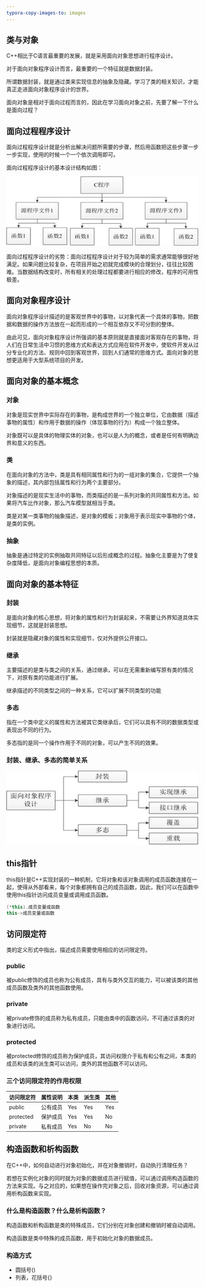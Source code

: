 ```yaml
---
typora-copy-images-to: images
---
```


## 类与对象

C++相比于C语言最重要的发展，就是采用面向对象思想进行程序设计。

对于面向对象程序设计而言，最重要的一个特征就是数据封装。

所谓数据封装，就是通过类来实现信息的抽象及隐藏。学习了类的相关知识，才能真正走进面向对象程序设计的世界。

面向对象是相对于面向过程而言的，因此在学习面向对象之前，先要了解一下什么是面向过程？

## 面向过程程序设计

面向过程程序设计就是分析出解决问题所需要的步骤，然后用函数把这些步骤一步一步实现，使用的时候一个一个依次调用即可。

面向过程程序设计的基本设计结构如图：

![1501647962849](images/1501647962849.png)

面向过程程序设计的劣势：面向过程程序设计对于较为简单的需求通常能够很好地满足。如果问题比较复杂，在项目开始之初就完成模块的合理划分，往往比较困难。当数据结构改变时，所有相关的处理过程都要进行相应的修改，程序的可用性极差。

## 面向对象程序设计

面向对象程序设计描述的是客观世界中的事物，以对象代表一个具体的事物，把数据和数据的操作方法放在一起而形成的一个相互依存又不可分割的整体。

由此可见，面向对象程序设计所强调的基本原则就是直接面对客观存在的事物，将人们在日常生活中习惯的思维方式和表达方式应用在软件开发中，使软件开发从过分专业化的方法、规则中回到客观世界，回到人们通常的思维方式。面向对象的思想更适用于大型系统项目的开发。

## 面向对象的基本概念

### 对象

对象是现实世界中实际存在的事物，是构成世界的一个独立单位，它由数据（描述事物的属性）和作用于数据的操作（体现事物的行为）构成一个独立整体。

对象既可以是具体的物理实体的对象，也可以是人为的概念，或者是任何有明确边界和意义的东西。

### 类

在面向对象的方法中，类是具有相同属性和行为的一组对象的集合，它提供一个抽象的描述，其内部包括属性和行为两个主要部分。

对象描述的是现实生活中的事物，而类描述的是一系列对象的共同属性和方法。如果将汽车比作对象，那么汽车模型就相当于类。

 类是对某一类事物的抽象描述，是对象的模板；对象用于表示现实中事物的个体，是类的实例。

### 抽象

抽象是通过特定的实例抽取共同特征以后形成概念的过程。抽象化主要是为了使复杂度降低，是面向对象编程思想的本质。

## 面向对象的基本特征

### 封装

是面向对象的核心思想，将对象的属性和行为封装起来，不需要让外界知道具体实现细节，这就是封装思想。

封装就是隐藏对象的属性和实现细节，仅对外提供公开接口。

### 继承

主要描述的是类与类之间的关系，通过继承，可以在无需重新编写原有类的情况下，对原有类的功能进行扩展。

继承描述的不同类型之间的一种关系，它可以扩展不同类型的功能

### 多态

指在一个类中定义的属性和方法被其它类继承后，它们可以具有不同的数据类型或表现出不同的行为。

多态指的是同一个操作作用于不同的对象，可以产生不同的效果。

### 封装、继承、多态的简单关系

![1501648459072](images/1501648459072.png)

## this指针

this指针是C++实现封装的一种机制，它将对象和该对象调用的成员函数连接在一起，使得从外部看来，每个对象都拥有自己的成员函数，因此，我们可以在函数中使用this指针访问成员变量或调用成员函数。

```c++
(*this).成员变量或函数
this->成员变量或函数
```

## 访问限定符

类的定义形式中指出，描述成员需要使用相应的访问限定符。

### public

被public修饰的成员也称为公有成员，具有与类外交互的能力，可以被该类的其他成员函数及类外的其他函数使用。

### private

被private修饰的成员称为私有成员，只能由类中的函数访问，不可通过该类的对象进行访问。

### protected

被protected修饰的成员称为保护成员，其访问权限介于私有和公有之间，本类的成员和该类的派生类可以访问，类外的其他函数不可以访问。

### 三个访问限定符的作用权限

| 访问限定符     | 属性说明 | 本类   | 派生类  | 其他   |
| --------- | ---- | ---- | ---- | ---- |
| public    | 公有成员 | Yes  | Yes  | Yes  |
| protected | 保护成员 | Yes  | Yes  | No   |
| private   | 私有成员 | Yes  | No   | No   |

## 构造函数和析构函数

在C++中，如何自动进行对象初始化，并在对象撤销时，自动执行清理任务？

若想在实例化对象的同时就为对象的数据成员进行赋值，可以通过调用构造函数的方法来实现。与之对应的，如果想在操作完对象之后，回收对象资源，可以通过调用析构函数来实现。

### 什么是构造函数？什么是析构函数？

构造函数和析构函数是类的特殊成员，它们分别在对象创建和撤销时被自动调用。

构造函数是类中特殊的成员函数，用于初始化对象的数据成员。

### 构造方式

- 圆括号()
- 列表，花括号{}